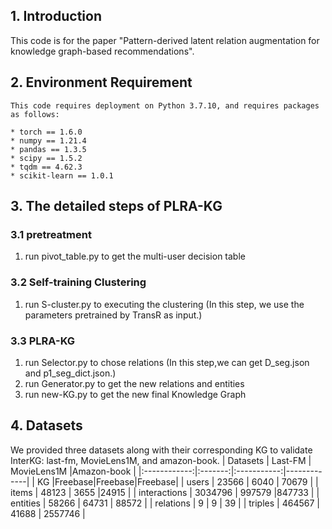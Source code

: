 
## 1. Introduction
This code is for the paper "Pattern-derived latent relation augmentation for knowledge graph-based recommendations".

## 2. Environment Requirement
```
This code requires deployment on Python 3.7.10, and requires packages as follows:

* torch == 1.6.0
* numpy == 1.21.4
* pandas == 1.3.5
* scipy == 1.5.2
* tqdm == 4.62.3
* scikit-learn == 1.0.1
```

## 3. The detailed steps of PLRA-KG
### 3.1 pretreatment
1. run pivot_table.py to get the multi-user decision table

### 3.2 Self-training Clustering
1. run S-cluster.py to executing the clustering  (In this step, we use the parameters pretrained by TransR as input.)

### 3.3 PLRA-KG
1. run Selector.py to chose relations (In this step,we can get D_seg.json and p1_seg_dict.json.)
2. run Generator.py to get the new relations and entities 
3. run new-KG.py to get the new final Knowledge Graph


## 4. Datasets 
We provided three datasets along with their corresponding KG to validate InterKG: last-fm, MovieLens1M, and amazon-book. 
|       Datasets       | Last-FM | MovieLens1M |Amazon-book | 
|:------------:|:-------:|:-----------:|-------------|
|        KG      |Freebase|Freebase|Freebase|
|    users     |  23566  |    6040        | 70679    |
|    items     |  48123  |    3655        |24915    | 
| interactions | 3034796 |   997579      |847733    | 
|   entities   |  58266  |    64731       | 88572    |
|  relations   |    9    |     9           | 39      |
|   triples    | 464567  |   41688       | 2557746   |

